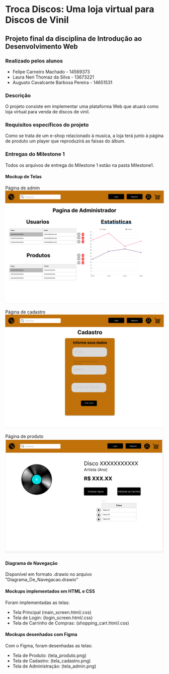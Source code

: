 # Troca Discos: Uma loja virtual para Discos de Vinil

## Projeto final da disciplina de Introdução ao Desenvolvimento Web


### Realizado pelos alunos
- Felipe Carneiro Machado -  14569373
- Laura Neri Thomaz da Silva - 13673221
- Augusto Cavalcante Barbosa Pereira - 14651531


### Descrição

O projeto consiste em implementar uma plataforma Web que atuará como loja virtual para venda de discos de vinil.

### Requisitos específicos do projeto

Como se trata de um e-shop relacionado à musica, a loja terá junto à página de produto um player que reproduzirá as faixas do álbum.

### Entregas do Milestone 1

Todos os arquivos de entrega do Milestone 1 estão na pasta Milestone1.

#### Mockup de Telas

Página de admin
![Mockup Admin](Milestone1/tela_admin.png)

Página de cadastro
![Mockup cadastro](Milestone1/tela_cadastro.png)

Página de produto
![Mockup produto](Milestone1/tela_produto.png)

#### Diagrama de Navegação 

Disponível em formato .drawio no arquivo "Diagrama_De_Navegacao.drawio"

#### Mockups implementados em HTML e CSS

Foram implementadas as telas: 
- Tela Principal (main_screen.html/.css)
- Tela de Login: (login_screen.html/.css)
- Tela de Carrinho de Compras: (shopping_cart.html/.css)


#### Mockups desenhados com Figma

Com o Figma, foram desenhadas as telas:
- Tela de Produto: (tela_produto.png)
- Tela de Cadastro: (tela_cadastro.png)
- Tela de Administração: (tela_admin.png)

